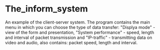 # The_inform_system
An example of the client-server system.
The program contains the main menu in which you can choose the type of data transfer: "Displya mode" - view of the form and presentation,
"System performance" - speed, length and interval of packet transmission and "IP-traffic" - transmitting data on video and audio, also contains: packet speed, length and interval.
